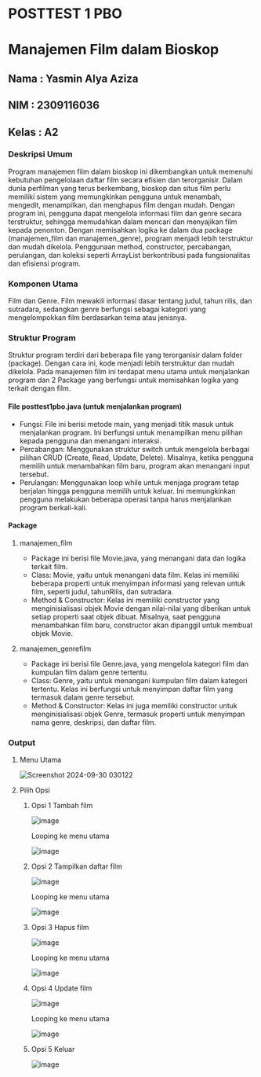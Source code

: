 # POSTTEST 1 PBO
# Manajemen Film dalam Bioskop

## Nama  : Yasmin Alya Aziza
## NIM   : 2309116036
## Kelas : A2

### Deskripsi Umum
Program manajemen film dalam bioskop ini dikembangkan untuk memenuhi kebutuhan pengelolaan daftar film secara efisien dan terorganisir. Dalam dunia perfilman yang terus berkembang, bioskop dan situs film perlu memiliki sistem yang memungkinkan pengguna untuk menambah, mengedit, menampilkan, dan menghapus film dengan mudah. Dengan program ini, pengguna dapat mengelola informasi film dan genre secara terstruktur, sehingga memudahkan dalam mencari dan menyajikan film kepada penonton. Dengan memisahkan logika ke dalam dua package (manajemen_film dan manajemen_genre), program menjadi lebih terstruktur dan mudah dikelola. Penggunaan method, constructor, percabangan, perulangan, dan koleksi seperti ArrayList berkontribusi pada fungsionalitas dan efisiensi program.

### Komponen Utama
Film dan Genre. Film mewakili informasi dasar tentang judul, tahun rilis, dan sutradara, sedangkan genre berfungsi sebagai kategori yang mengelompokkan film berdasarkan tema atau jenisnya.

### Struktur Program
Struktur program terdiri dari beberapa file yang terorganisir dalam folder (package). Dengan cara ini, kode menjadi lebih terstruktur dan mudah dikelola. Pada manajemen film ini terdapat menu utama untuk menjalankan program dan 2 Package yang berfungsi untuk memisahkan logika yang terkait dengan film.

#### File posttest1pbo.java (untuk menjalankan program)
- Fungsi: File ini berisi metode main, yang menjadi titik masuk untuk menjalankan program. Ini berfungsi untuk menampilkan menu pilihan kepada pengguna dan menangani interaksi.
- Percabangan: Menggunakan struktur switch untuk mengelola berbagai pilihan CRUD (Create, Read, Update, Delete). Misalnya, ketika pengguna memilih untuk menambahkan film baru, program akan menangani input tersebut.
- Perulangan: Menggunakan loop while untuk menjaga program tetap berjalan hingga pengguna memilih untuk keluar. Ini memungkinkan pengguna melakukan beberapa operasi tanpa harus menjalankan program berkali-kali.

#### Package
1. manajemen_film
   - Package ini berisi file Movie.java, yang menangani data dan logika terkait film.
   - Class: Movie, yaitu untuk menangani data film. Kelas ini memiliki beberapa properti untuk menyimpan informasi yang relevan untuk film, seperti judul, tahunRilis, dan sutradara.
   - Method & Constructor: Kelas ini memiliki constructor yang menginisialisasi objek Movie dengan nilai-nilai yang diberikan untuk setiap properti saat objek dibuat. Misalnya, saat pengguna menambahkan film baru, constructor akan dipanggil untuk membuat objek Movie.
     
2. manajemen_genrefilm
   - Package ini berisi file Genre.java, yang mengelola kategori film dan kumpulan film dalam genre tertentu.
   - Class: Genre, yaitu untuk menangani kumpulan film dalam kategori tertentu. Kelas ini berfungsi untuk menyimpan daftar film yang termasuk dalam genre tersebut.
   - Method & Constructor: Kelas ini juga memiliki constructor untuk menginisialisasi objek Genre, termasuk properti untuk menyimpan nama genre, deskripsi, dan daftar film.

### Output
1. Menu Utama

   ![Screenshot 2024-09-30 030122](https://github.com/user-attachments/assets/1e7d9ebc-6f82-4ebc-aaa3-72e094d2393c)

2. Pilih Opsi
   1) Opsi 1
      Tambah film

      ![image](https://github.com/user-attachments/assets/6383fc93-87f6-48b0-98f9-bf563d68e6e2)

      Looping ke menu utama

      ![image](https://github.com/user-attachments/assets/5794877a-b0ae-4094-bd1c-af6309c41e1c)

   2) Opsi 2
      Tampilkan daftar film

      ![image](https://github.com/user-attachments/assets/d41fb9cb-c693-4931-94f3-c26a30ec14c5)

      Looping ke menu utama
      
      ![image](https://github.com/user-attachments/assets/5794877a-b0ae-4094-bd1c-af6309c41e1c)
      
   3) Opsi 3
      Hapus film
  
      ![image](https://github.com/user-attachments/assets/e59c56d9-ff62-476a-8158-c523e43c21bd)

      Looping ke menu utama
      
      ![image](https://github.com/user-attachments/assets/5794877a-b0ae-4094-bd1c-af6309c41e1c)

      
   5) Opsi 4
      Update film
  
      ![image](https://github.com/user-attachments/assets/ae7be4d7-3d9e-4647-875b-22692ffcb260)

      Looping ke menu utama
      
      ![image](https://github.com/user-attachments/assets/5794877a-b0ae-4094-bd1c-af6309c41e1c)

      
   7) Opsi 5
      Keluar

      ![image](https://github.com/user-attachments/assets/9481e90c-fce3-4fa5-a4eb-204f31ce6e9b)

